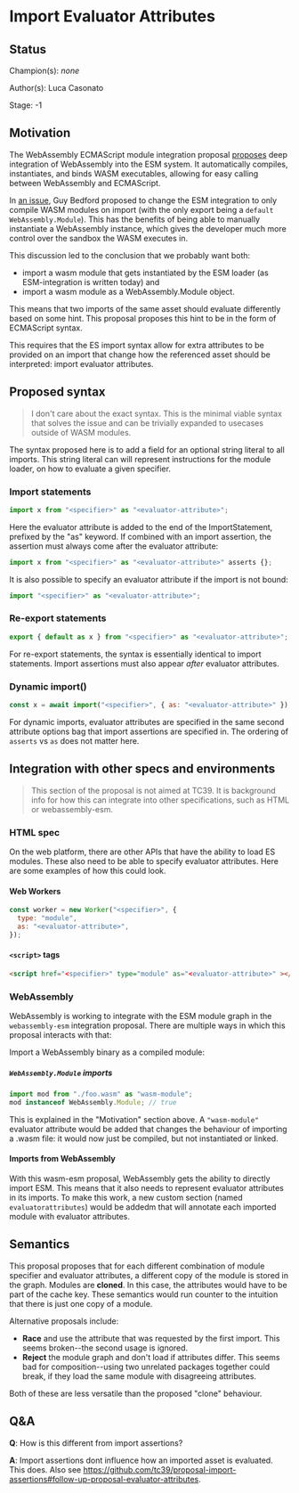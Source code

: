 # Import Evaluator Attributes

## Status

Champion(s): _none_

Author(s): Luca Casonato

Stage: -1

## Motivation

The WebAssembly ECMAScript module integration proposal [proposes][wasm-esm] deep
integration of WebAssembly into the ESM system. It automatically compiles,
instantiates, and binds WASM executables, allowing for easy calling between
WebAssembly and ECMAScript.

In [an issue][high-order-integration], Guy Bedford proposed to change the ESM
integration to only compile WASM modules on import (with the only export being a
`default` `WebAssembly.Module`). This has the benefits of being able to manually
instantiate a WebAssembly instance, which gives the developer much more control
over the sandbox the WASM executes in.

This discussion led to the conclusion that we probably want both:

- import a wasm module that gets instantiated by the ESM loader (as
  ESM-integration is written today) and
- import a wasm module as a WebAssembly.Module object.

This means that two imports of the same asset should evaluate differently based
on some hint. This proposal proposes this hint to be in the form of ECMAScript
syntax.

This requires that the ES import syntax allow for extra attributes to be
provided on an import that change how the referenced asset should be
interpreted: import evaluator attributes.

[wasm-esm]: https://github.com/WebAssembly/esm-integration/tree/master/proposals/esm-integration
[high-order-integration]: https://github.com/WebAssembly/esm-integration/issues/44

## Proposed syntax

> I don't care about the exact syntax. This is the minimal viable syntax that
> solves the issue and can be trivially expanded to usecases outside of WASM
> modules.

The syntax proposed here is to add a field for an optional string literal to all
imports. This string literal can will represent instructions for the module
loader, on how to evaluate a given specifier.

### Import statements

```js
import x from "<specifier>" as "<evaluator-attribute>";
```

Here the evaluator attribute is added to the end of the ImportStatement,
prefixed by the "as" keyword. If combined with an import assertion, the
assertion must always come after the evaluator attribute:

```js
import x from "<specifier>" as "<evaluator-attribute>" asserts {};
```

It is also possible to specify an evaluator attribute if the import is not
bound:

```js
import "<specifier>" as "<evaluator-attribute>";
```

### Re-export statements

```js
export { default as x } from "<specifier>" as "<evaluator-attribute>";
```

For re-export statements, the syntax is essentially identical to import
statements. Import assertions must also appear _after_ evaluator attributes.

### Dynamic import()

```js
const x = await import("<specifier>", { as: "<evaluator-attribute>" });
```

For dynamic imports, evaluator attributes are specified in the same second
attribute options bag that import assertions are specified in. The ordering of
`asserts` vs `as` does not matter here.

## Integration with other specs and environments

> This section of the proposal is not aimed at TC39. It is background info for
> how this can integrate into other specifications, such as HTML or
> webassembly-esm.

### HTML spec

On the web platform, there are other APIs that have the ability to load ES
modules. These also need to be able to specify evaluator attributes. Here are
some examples of how this could look.

#### Web Workers

```js
const worker = new Worker("<specifier>", {
  type: "module",
  as: "<evaluator-attribute>",
});
```

#### `<script>` tags

```html
<script href="<specifier>" type="module" as="<evaluator-attribute>" ></script>
```

### WebAssembly

WebAssembly is working to integrate with the ESM module graph in the
`webassembly-esm` integration proposal. There are multiple ways in which this
proposal interacts with that:

Import a WebAssembly binary as a compiled module:

##### `WebAssembly.Module` imports

```js
import mod from "./foo.wasm" as "wasm-module";
mod instanceof WebAssembly.Module; // true
```

This is explained in the "Motivation" section above. A `"wasm-module"` evaluator
attribute would be added that changes the behaviour of importing a .wasm file:
it would now just be compiled, but not instantiated or linked.

#### Imports from WebAssembly

With this wasm-esm proposal, WebAssembly gets the ability to directly import
ESM. This means that it also needs to represent evaluator attributes in its
imports. To make this work, a new custom section (named `evaluatorattributes`)
would be addedm that will annotate each imported module with evaluator
attributes.

## Semantics

This proposal proposes that for each different combination of module specifier
and evaluator attributes, a different copy of the module is stored in the graph.
Modules are **cloned**. In this case, the attributes would have to be part of
the cache key. These semantics would run counter to the intuition that there is
just one copy of a module.

Alternative proposals include:

- **Race** and use the attribute that was requested by the first import. This
  seems broken--the second usage is ignored.
- **Reject** the module graph and don't load if attributes differ. This seems
  bad for composition--using two unrelated packages together could break, if
  they load the same module with disagreeing attributes.

Both of these are less versatile than the proposed "clone" behaviour.

## Q&A

**Q**: How is this different from import assertions?

**A**: Import assertions dont influence how an imported asset is evaluated. This
does. Also see
https://github.com/tc39/proposal-import-assertions#follow-up-proposal-evaluator-attributes.
